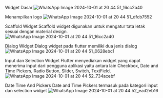 Widget Dasar
![WhatsApp Image 2024-10-01 at 20 44 51_16cc2a40](https://github.com/user-attachments/assets/69c1e07c-41f4-4703-a2c5-afb77e695bb3)

Menampilkan logo 
![WhatsApp Image 2024-10-01 at 20 44 51_dfcb7552](https://github.com/user-attachments/assets/d34cc57a-519e-4193-b798-408895ce299a)

Scaffold Widget
Scaffold widget digunakan untuk mengatur tata letak sesuai dengan material design.
![WhatsApp Image 2024-10-01 at 20 44 51_16cc2a40](https://github.com/user-attachments/assets/084d2eb4-131b-4cf3-89b2-145a020758e1)

Dialog Widget
Dialog widget pada flutter memiliki dua jenis dialog 
![WhatsApp Image 2024-10-01 at 20 44 51_0628ebc1](https://github.com/user-attachments/assets/29f49d72-2fdf-405a-93ec-473bf6cc6c3d)

Input dan Selection Widget
Flutter menyediakan widget yang dapat menerima input dari pengguna aplikasi yaitu antara lain Checkbox, Date and Time Pickers, Radio Button, Slider, Switch, TextField.
![WhatsApp Image 2024-10-01 at 20 44 52_734acebf](https://github.com/user-attachments/assets/96daa939-ff9e-48aa-a246-79df8f80c2d5)

Date Time And Pickers
Date and Time Pickers termasuk pada kategori input dan selection widget
![WhatsApp Image 2024-10-01 at 20 44 52_ead2eb16](https://github.com/user-attachments/assets/c0b302ec-fdd7-4450-9e22-6ce8400d5368)
